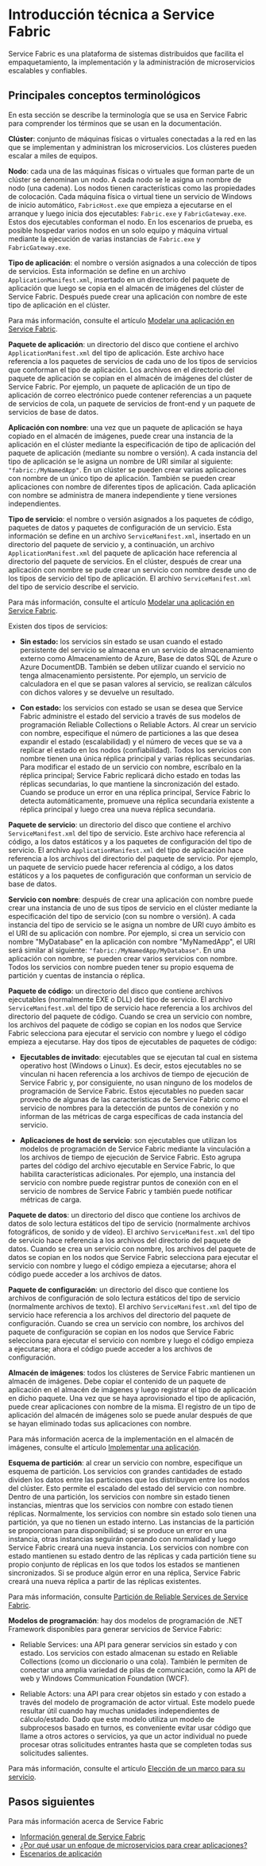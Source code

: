 <properties
   pageTitle="Información técnica de Service Fabric | Microsoft Azure"
   description="Introducción técnica a Service Fabric. Explica los conceptos claves y la arquitectura."
   services="service-fabric"
   documentationCenter=".net"
   authors="msfussell"
   manager="timlt"
   editor="chackdan;subramar"/>

<tags
   ms.service="service-fabric"
   ms.devlang="dotnet"
   ms.topic="article"
   ms.tgt_pltfrm="NA"
   ms.workload="NA"
   ms.date="02/12/2016"
   ms.author="mfussell"/>

# Introducción técnica a Service Fabric

Service Fabric es una plataforma de sistemas distribuidos que facilita el empaquetamiento, la implementación y la administración de microservicios escalables y confiables.

## Principales conceptos terminológicos
En esta sección se describe la terminología que se usa en Service Fabric para comprender los términos que se usan en la documentación.

**Clúster**: conjunto de máquinas físicas o virtuales conectadas a la red en las que se implementan y administran los microservicios. Los clústeres pueden escalar a miles de equipos.

**Nodo**: cada una de las máquinas físicas o virtuales que forman parte de un clúster se denominan un nodo. A cada nodo se le asigna un nombre de nodo (una cadena). Los nodos tienen características como las propiedades de colocación. Cada máquina física o virtual tiene un servicio de Windows de inicio automático, `FabricHost.exe` que empieza a ejecutarse en el arranque y luego inicia dos ejecutables: `Fabric.exe` y `FabricGateway.exe`. Estos dos ejecutables conforman el nodo. En los escenarios de prueba, es posible hospedar varios nodos en un solo equipo y máquina virtual mediante la ejecución de varias instancias de `Fabric.exe` y `FabricGateway.exe`.

**Tipo de aplicación**: el nombre o versión asignados a una colección de tipos de servicios. Esta información se define en un archivo `ApplicationManifest.xml`, insertado en un directorio del paquete de aplicación que luego se copia en el almacén de imágenes del clúster de Service Fabric. Después puede crear una aplicación con nombre de este tipo de aplicación en el clúster.

Para más información, consulte el artículo [Modelar una aplicación en Service Fabric](service-fabric-application-model.md).

**Paquete de aplicación**: un directorio del disco que contiene el archivo `ApplicationManifest.xml` del tipo de aplicación. Este archivo hace referencia a los paquetes de servicios de cada uno de los tipos de servicios que conforman el tipo de aplicación. Los archivos en el directorio del paquete de aplicación se copian en el almacén de imágenes del clúster de Service Fabric. Por ejemplo, un paquete de aplicación de un tipo de aplicación de correo electrónico puede contener referencias a un paquete de servicios de cola, un paquete de servicios de front-end y un paquete de servicios de base de datos.

**Aplicación con nombre**: una vez que un paquete de aplicación se haya copiado en el almacén de imágenes, puede crear una instancia de la aplicación en el clúster mediante la especificación de tipo de aplicación del paquete de aplicación (mediante su nombre o versión). A cada instancia del tipo de aplicación se le asigna un nombre de URI similar al siguiente: `"fabric:/MyNamedApp"`. En un clúster se pueden crear varias aplicaciones con nombre de un único tipo de aplicación. También se pueden crear aplicaciones con nombre de diferentes tipos de aplicación. Cada aplicación con nombre se administra de manera independiente y tiene versiones independientes.

**Tipo de servicio**: el nombre o versión asignados a los paquetes de código, paquetes de datos y paquetes de configuración de un servicio. Esta información se define en un archivo `ServiceManifest.xml`, insertado en un directorio del paquete de servicio y, a continuación, un archivo `ApplicationManifest.xml` del paquete de aplicación hace referencia al directorio del paquete de servicios. En el clúster, después de crear una aplicación con nombre se pude crear un servicio con nombre desde uno de los tipos de servicio del tipo de aplicación. El archivo `ServiceManifest.xml` del tipo de servicio describe el servicio.

Para más información, consulte el artículo [Modelar una aplicación en Service Fabric](service-fabric-application-model.md).

Existen dos tipos de servicios:

- **Sin estado:** los servicios sin estado se usan cuando el estado persistente del servicio se almacena en un servicio de almacenamiento externo como Almacenamiento de Azure, Base de datos SQL de Azure o Azure DocumentDB. También se deben utilizar cuando el servicio no tenga almacenamiento persistente. Por ejemplo, un servicio de calculadora en el que se pasan valores al servicio, se realizan cálculos con dichos valores y se devuelve un resultado.

- **Con estado:** los servicios con estado se usan se desea que Service Fabric administre el estado del servicio a través de sus modelos de programación Reliable Collections o Reliable Actors. Al crear un servicio con nombre, especifique el número de particiones a las que desea expandir el estado (escalabilidad) y el número de veces que se va a replicar el estado en los nodos (confiabilidad). Todos los servicios con nombre tienen una única réplica principal y varias réplicas secundarias. Para modificar el estado de un servicio con nombre, escríbalo en la réplica principal; Service Fabric replicará dicho estado en todas las réplicas secundarias, lo que mantiene la sincronización del estado. Cuando se produce un error en una réplica principal, Service Fabric lo detecta automáticamente, promueve una réplica secundaria existente a réplica principal y luego crea una nueva réplica secundaria.

**Paquete de servicio**: un directorio del disco que contiene el archivo `ServiceManifest.xml` del tipo de servicio. Este archivo hace referencia al código, a los datos estáticos y a los paquetes de configuración del tipo de servicio. El archivo `ApplicationManifest.xml` del tipo de aplicación hace referencia a los archivos del directorio del paquete de servicio. Por ejemplo, un paquete de servicio puede hacer referencia al código, a los datos estáticos y a los paquetes de configuración que conforman un servicio de base de datos.

**Servicio con nombre**: después de crear una aplicación con nombre puede crear una instancia de uno de sus tipos de servicio en el clúster mediante la especificación del tipo de servicio (con su nombre o versión). A cada instancia del tipo de servicio se le asigna un nombre de URI cuyo ámbito es el URI de su aplicación con nombre. Por ejemplo, si crea un servicio con nombre "MyDatabase" en la aplicación con nombre "MyNamedApp", el URI será similar al siguiente: `"fabric:/MyNamedApp/MyDatabase"`. En una aplicación con nombre, se pueden crear varios servicios con nombre. Todos los servicios con nombre pueden tener su propio esquema de partición y cuentas de instancia o réplica.

**Paquete de código**: un directorio del disco que contiene archivos ejecutables (normalmente EXE o DLL) del tipo de servicio. El archivo `ServiceManifest.xml` del tipo de servicio hace referencia a los archivos del directorio del paquete de código. Cuando se crea un servicio con nombre, los archivos del paquete de código se copian en los nodos que Service Fabric selecciona para ejecutar el servicio con nombre y luego el código empieza a ejecutarse. Hay dos tipos de ejecutables de paquetes de código:

- **Ejecutables de invitado**: ejecutables que se ejecutan tal cual en sistema operativo host (Windows o Linux). Es decir, estos ejecutables no se vinculan ni hacen referencia a los archivos de tiempo de ejecución de Service Fabric y, por consiguiente, no usan ninguno de los modelos de programación de Service Fabric. Estos ejecutables no pueden sacar provecho de algunas de las características de Service Fabric como el servicio de nombres para la detección de puntos de conexión y no informan de las métricas de carga específicas de cada instancia del servicio.

- **Aplicaciones de host de servicio**: son ejecutables que utilizan los modelos de programación de Service Fabric mediante la vinculación a los archivos de tiempo de ejecución de Service Fabric. Esto agrupa partes del código del archivo ejecutable en Service Fabric, lo que habilita características adicionales. Por ejemplo, una instancia del servicio con nombre puede registrar puntos de conexión con en el servicio de nombres de Service Fabric y también puede notificar métricas de carga.

**Paquete de datos**: un directorio del disco que contiene los archivos de datos de solo lectura estáticos del tipo de servicio (normalmente archivos fotográficos, de sonido y de vídeo). El archivo `ServiceManifest.xml` del tipo de servicio hace referencia a los archivos del directorio del paquete de datos. Cuando se crea un servicio con nombre, los archivos del paquete de datos se copian en los nodos que Service Fabric selecciona para ejecutar el servicio con nombre y luego el código empieza a ejecutarse; ahora el código puede acceder a los archivos de datos.

**Paquete de configuración**: un directorio del disco que contiene los archivos de configuración de solo lectura estáticos del tipo de servicio (normalmente archivos de texto). El archivo `ServiceManifest.xml` del tipo de servicio hace referencia a los archivos del directorio del paquete de configuración. Cuando se crea un servicio con nombre, los archivos del paquete de configuración se copian en los nodos que Service Fabric selecciona para ejecutar el servicio con nombre y luego el código empieza a ejecutarse; ahora el código puede acceder a los archivos de configuración.

**Almacén de imágenes**: todos los clústeres de Service Fabric mantienen un almacén de imágenes. Debe copiar el contenido de un paquete de aplicación en el almacén de imágenes y luego registrar el tipo de aplicación en dicho paquete. Una vez que se haya aprovisionado el tipo de aplicación, puede crear aplicaciones con nombre de la misma. El registro de un tipo de aplicación del almacén de imágenes solo se puede anular después de que se hayan eliminado todas sus aplicaciones con nombre.

Para más información acerca de la implementación en el almacén de imágenes, consulte el artículo [Implementar una aplicación](service-fabric-deploy-remove-applications.md).

**Esquema de partición**: al crear un servicio con nombre, especifique un esquema de partición. Los servicios con grandes cantidades de estado dividen los datos entre las particiones que los distribuyen entre los nodos del clúster. Esto permite el escalado del estado del servicio con nombre. Dentro de una partición, los servicios con nombre sin estado tienen instancias, mientras que los servicios con nombre con estado tienen réplicas. Normalmente, los servicios con nombre sin estado solo tienen una partición, ya que no tienen un estado interno. Las instancias de la partición se proporcionan para disponibilidad; si se produce un error en una instancia, otras instancias seguirán operando con normalidad y luego Service Fabric creará una nueva instancia. Los servicios con nombre con estado mantienen su estado dentro de las réplicas y cada partición tiene su propio conjunto de réplicas en los que todos los estados se mantienen sincronizados. Si se produce algún error en una réplica, Service Fabric creará una nueva réplica a partir de las réplicas existentes.

Para más información, consulte [Partición de Reliable Services de Service Fabric](service-fabric-concepts-partitioning.md).

**Modelos de programación**: hay dos modelos de programación de .NET Framework disponibles para generar servicios de Service Fabric:

- Reliable Services: una API para generar servicios sin estado y con estado. Los servicios con estado almacenan su estado en Reliable Collections (como un diccionario o una cola). También le permiten de conectar una amplia variedad de pilas de comunicación, como la API de web y Windows Communication Foundation (WCF).

- Reliable Actors: una API para crear objetos sin estado y con estado a través del modelo de programación de actor virtual. Este modelo puede resultar útil cuando hay muchas unidades independientes de cálculo/estado. Dado que este modelo utiliza un modelo de subprocesos basado en turnos, es conveniente evitar usar código que llame a otros actores o servicios, ya que un actor individual no puede procesar otras solicitudes entrantes hasta que se completen todas sus solicitudes salientes.

Para más información, consulte el artículo [Elección de un marco para su servicio](service-fabric-choose-framework.md).

<!--Every topic should have next steps and links to the next logical set of content to keep the customer engaged-->
## Pasos siguientes
Para más información acerca de Service Fabric

- [Información general de Service Fabric](service-fabric-overview.md)
- [¿Por qué usar un enfoque de microservicios para crear aplicaciones?](service-fabric-overview-microservices.md)
- [Escenarios de aplicación](service-fabric-application-scenarios.md)

<!---HONumber=AcomDC_0224_2016-->
